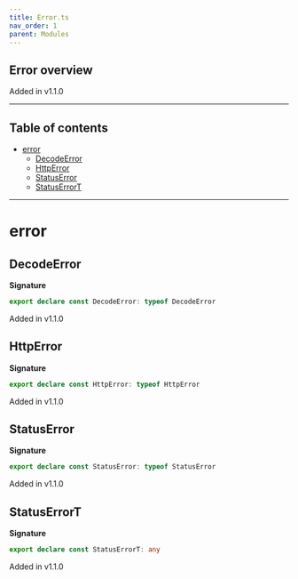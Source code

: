 ```yaml
---
title: Error.ts
nav_order: 1
parent: Modules
---
```


## Error overview

Added in v1.1.0

---

<h2 class="text-delta">Table of contents</h2>

- [error](#error)
  - [DecodeError](#decodeerror)
  - [HttpError](#httperror)
  - [StatusError](#statuserror)
  - [StatusErrorT](#statuserrort)

---

# error

## DecodeError

**Signature**

```ts
export declare const DecodeError: typeof DecodeError
```

Added in v1.1.0

## HttpError

**Signature**

```ts
export declare const HttpError: typeof HttpError
```

Added in v1.1.0

## StatusError

**Signature**

```ts
export declare const StatusError: typeof StatusError
```

Added in v1.1.0

## StatusErrorT

**Signature**

```ts
export declare const StatusErrorT: any
```

Added in v1.1.0
